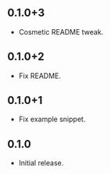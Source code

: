 ## 0.1.0+3

* Cosmetic README tweak.

## 0.1.0+2

* Fix README.

## 0.1.0+1

* Fix example snippet.

## 0.1.0

* Initial release.
